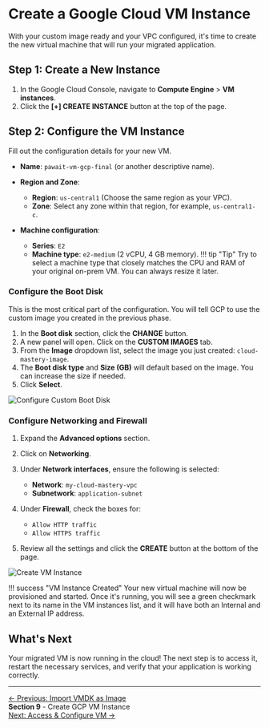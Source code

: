 # Create a Google Cloud VM Instance

With your custom image ready and your VPC configured, it's time to create the new virtual machine that will run your migrated application.

## Step 1: Create a New Instance

1.  In the Google Cloud Console, navigate to **Compute Engine** > **VM instances**.
2.  Click the **[+] CREATE INSTANCE** button at the top of the page.

## Step 2: Configure the VM Instance

Fill out the configuration details for your new VM.

*   **Name**: `pawait-vm-gcp-final` (or another descriptive name).

*   **Region and Zone**:
    *   **Region**: `us-central1` (Choose the same region as your VPC).
    *   **Zone**: Select any zone within that region, for example, `us-central1-c`.

*   **Machine configuration**:
    *   **Series**: `E2`
    *   **Machine type**: `e2-medium` (2 vCPU, 4 GB memory).
!!! tip "Tip"
    Try to select a machine type that closely matches the CPU and RAM of your original on-prem VM. You can always resize it later.

### Configure the Boot Disk

This is the most critical part of the configuration. You will tell GCP to use the custom image you created in the previous phase.

1.  In the **Boot disk** section, click the **CHANGE** button.
2.  A new panel will open. Click on the **CUSTOM IMAGES** tab.
3.  From the **Image** dropdown list, select the image you just created: `cloud-mastery-image`.
4.  The **Boot disk type** and **Size (GB)** will default based on the image. You can increase the size if needed.
5.  Click **Select**.

![Configure Custom Boot Disk](https://storage.googleapis.com/pawait-sitedocs/migration/gcp-select-custom-image.png)

### Configure Networking and Firewall

1.  Expand the **Advanced options** section.
2.  Click on **Networking**.
3.  Under **Network interfaces**, ensure the following is selected:
    *   **Network**: `my-cloud-mastery-vpc`
    *   **Subnetwork**: `application-subnet`
4.  Under **Firewall**, check the boxes for:
    *   `Allow HTTP traffic`
    *   `Allow HTTPS traffic`

5.  Review all the settings and click the **CREATE** button at the bottom of the page.

![Create VM Instance](https://storage.googleapis.com/pawait-sitedocs/migration/gcp-create-final-vm.png)

!!! success "VM Instance Created"
    Your new virtual machine will now be provisioned and started. Once it's running, you will see a green checkmark next to its name in the VM instances list, and it will have both an Internal and an External IP address.

## What's Next

Your migrated VM is now running in the cloud! The next step is to access it, restart the necessary services, and verify that your application is working correctly.

---

<div class="page-nav">
  <div class="nav-item">
    <a href="../migration-import-image/" class="btn-secondary">← Previous: Import VMDK as Image</a>
  </div>
  <div class="nav-item">
    <span><strong>Section 9</strong> - Create GCP VM Instance</span>
  </div>
  <div class="nav-item">
    <a href="../migration-access-vm/" class="btn-primary">Next: Access & Configure VM →</a>
  </div>
</div>
